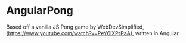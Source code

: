 # AngularPong
Based off a vanilla JS Pong game by WebDevSimplified, (https://www.youtube.com/watch?v=PeY6lXPrPaA), written in Angular.
